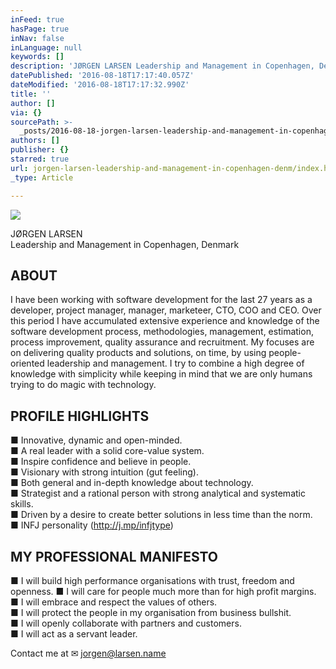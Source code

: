 ```yaml
---
inFeed: true
hasPage: true
inNav: false
inLanguage: null
keywords: []
description: 'JØRGEN LARSEN Leadership and Management in Copenhagen, Denmark'
datePublished: '2016-08-18T17:17:40.057Z'
dateModified: '2016-08-18T17:17:32.990Z'
title: ''
author: []
via: {}
sourcePath: >-
  _posts/2016-08-18-jorgen-larsen-leadership-and-management-in-copenhagen-denm.md
authors: []
publisher: {}
starred: true
url: jorgen-larsen-leadership-and-management-in-copenhagen-denm/index.html
_type: Article

---
```

![](https://the-grid-user-content.s3-us-west-2.amazonaws.com/24368db8-e581-4247-9e7f-41213c857e4f.jpg)

JØRGEN LARSEN   
Leadership and Management in Copenhagen, Denmark

## ABOUT

I have been working with software development for the last 27 years as a developer, project manager, manager, marketeer, CTO, COO and CEO. Over this period I have accumulated extensive experience and knowledge of the software development process, methodologies, management, estimation, process improvement, quality assurance and recruitment. My focuses are on delivering quality products and solutions, on time, by using people-oriented leadership and management. I try to combine a high degree of knowledge with simplicity while keeping in mind that we are only humans trying to do magic with technology.

## PROFILE HIGHLIGHTS

■ Innovative, dynamic and open-minded.  
■ A real leader with a solid core-value system.  
■ Inspire confidence and believe in people.  
■ Visionary with strong intuition (gut feeling).  
■ Both general and in-depth knowledge about technology.  
■ Strategist and a rational person with strong analytical and systematic skills.  
■ Driven by a desire to create better solutions in less time than the norm.  
■ INFJ personality (http://j.mp/infjtype)

## MY PROFESSIONAL MANIFESTO

■ I will build high performance organisations with trust, freedom and openness. ■ I will care for people much more than for high profit margins.  
■ I will embrace and respect the values of others.  
■ I will protect the people in my organisation from business bullshit.  
■ I will openly collaborate with partners and customers.  
■ I will act as a servant leader.

Contact me at ✉ jorgen@larsen.name